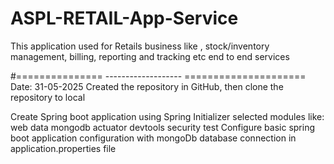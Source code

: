 # ASPL-RETAIL-App-Service
This application used for Retails business like , stock/inventory management, billing, reporting and tracking etc end to end services

#=============== ------------------- =====================
Date: 31-05-2025
Created the repository in GitHub, then clone the repository to local

Create Spring boot application using Spring Initializer
   selected modules like:
    web
    data mongodb
    actuator
    devtools
    security
    test
Configure basic spring boot application configuration with mongoDb database connection in application.properties file

